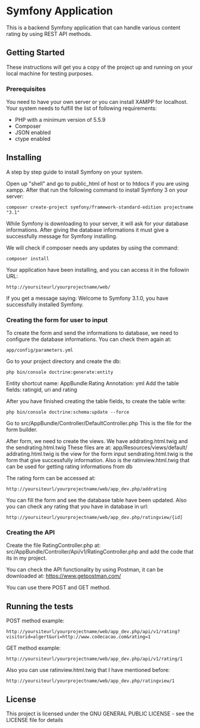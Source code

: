 # Symfony Application

This is a backend Symfony application that can handle various content rating by using REST API methods.

## Getting Started

These instructions will get you a copy of the project up and running on your local machine for testing purposes. 


### Prerequisites

You need to have your own server or you can install XAMPP for localhost.
Your system needs to fulfill the list of following requirements:
- PHP with a minimum version of 5.5.9
- Composer
- JSON enabled
- ctype enabled



## Installing

A step by step guide to install Symfony on your system.

Open up "shell" and go to public_html of host or to htdocs if you are using xampp.
After that run the following command to install Symfony 3 on your server:

```
composer create-project symfony/framework-standard-edition projectname "3.1"
```

While Symfony is downloading to your server, it will ask for your database informations.
After giving the database informations it must give a successfully message for Symfony installing.

We will check if composer needs any updates by using the command:

```
composer install
```

Your application have been installing, and you can access it in the followin URL:

```
http://yoursiteurl/yourprojectname/web/
```

If you get a message saying: Welcome to Symfony 3.1.0, you have successfully installed Symfony.

### Creating the form for user to input

To create the form and send the informations to database, we need to configure the database informations. You can check them again at: 

```
app/config/parameters.yml
```

Go to your project directory and create the db:

```
php bin/console doctrine:generate:entity
```

Entity shortcut name: AppBundle:Rating
Annotation: yml
Add the table fields: ratingid, uri and rating

After you have finished creating the table fields, to create the table write:

```
php bin/console doctrine:schema:update --force
```

Go to src/AppBundle/Controller/DefaultController.php
This is the file for the form builder.

After form, we need to create the views.
We have addrating.html.twig and the sendrating.html.twig
These files are at: app/Resources/views/default/
addrating.html.twig is the view for the form input
sendrating.html.twig is the form that give successfully information.
Also is the ratinview.html.twig that can be used for getting rating informations from db

The rating form can be accessed at:

```
http://yoursiteurl/yourprojectname/web/app_dev.php/addrating
```

You can fill the form and see the database table have been updated.
Also you can check any rating that you have in database in url:

```
http://yoursiteurl/yourprojectname/web/app_dev.php/ratingview/{id]
```

### Creating the API

Create the file RatingController.php at: src/AppBundle/Controller/Api/v1/RatingController.php and add the code that its in my project.

You can check the API functionality by using Postman, it can be downloaded at: https://www.getpostman.com/

You can use there POST and GET method.


## Running the tests

POST method example:

```
http://yoursiteurl/yourprojectname/web/app_dev.php/api/v1/rating?visitorid=algert&uri=http://www.codecacao.com&rating=1
```

GET method example:

```
http://yoursiteurl/yourprojectname/web/app_dev.php/api/v1/rating/1
```

Also you can use ratinview.html.twig that I have mentioned before:

```
http://yoursiteurl/yourprojectname/web/app_dev.php/ratingview/1
```



## License

This project is licensed under the GNU GENERAL PUBLIC LICENSE - see the LICENSE file for details

